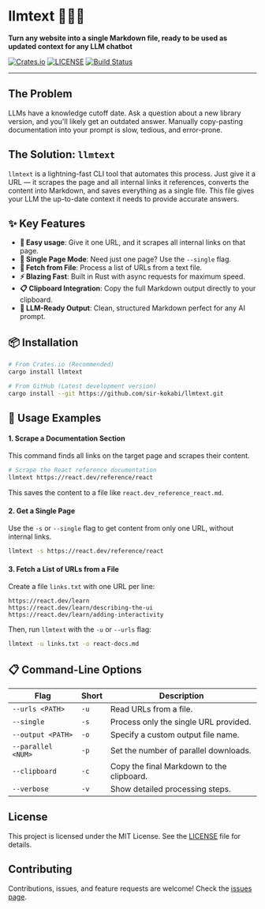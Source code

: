 # llmtext 🤖🔗📝

**Turn any website into a single Markdown file, ready to be used as updated context for any LLM chatbot**

[![Crates.io](https://img.shields.io/crates/v/llmtext.svg)](https://crates.io/crates/llmtext)
[![LICENSE](https://img.shields.io/badge/license-MIT-blue.svg)](LICENSE)
[![Build Status](https://img.shields.io/github/actions/workflow/status/sir-kokabi/llmtext/rust.yml?branch=main)](https://github.com/sir-kokabi/llmtext/actions)

---

## The Problem

LLMs have a knowledge cutoff date. Ask a question about a new library version, and you'll likely get an outdated answer. Manually copy-pasting documentation into your prompt is slow, tedious, and error-prone.

## The Solution: `llmtext`

`llmtext` is a lightning-fast CLI tool that automates this process. Just give it a URL — it scrapes the page and all internal links it references, converts the content into Markdown, and saves everything as a single file. This file gives your LLM the up-to-date context it needs to provide accurate answers.

## ✨ Key Features

-   **🎯 Easy usage**: Give it one URL, and it scrapes all internal links on that page.
-   **📄 Single Page Mode**: Need just one page? Use the `--single` flag.
-   **📁 Fetch from File**: Process a list of URLs from a text file.
-   **⚡ Blazing Fast**: Built in Rust with async requests for maximum speed.
-   **📋 Clipboard Integration**: Copy the full Markdown output directly to your clipboard.
-   **🤖 LLM-Ready Output**: Clean, structured Markdown perfect for any AI prompt.

## 📦 Installation

```bash
# From Crates.io (Recommended)
cargo install llmtext

# From GitHub (Latest development version)
cargo install --git https://github.com/sir-kokabi/llmtext.git
```

## 🚀 Usage Examples

#### 1. Scrape a Documentation Section

This command finds all links on the target page and scrapes their content.

```bash
# Scrape the React reference documentation
llmtext https://react.dev/reference/react
```
This saves the content to a file like `react.dev_reference_react.md`.

#### 2. Get a Single Page

Use the `-s` or `--single` flag to get content from only one URL, without internal links.

```bash
llmtext -s https://react.dev/reference/react
```

#### 3. Fetch a List of URLs from a File

Create a file `links.txt` with one URL per line:

```
https://react.dev/learn
https://react.dev/learn/describing-the-ui
https://react.dev/learn/adding-interactivity
```

Then, run `llmtext` with the `-u` or `--urls` flag:

```bash
llmtext -u links.txt -o react-docs.md
```

## 📋 Command-Line Options

| Flag                        | Short | Description                                          |
| --------------------------- | ----- | ---------------------------------------------------- |
| `--urls <PATH>`             | `-u`  | Read URLs from a file.                               |
| `--single`                  | `-s`  | Process only the single URL provided.                |
| `--output <PATH>`           | `-o`  | Specify a custom output file name.                   |
| `--parallel <NUM>`          | `-p`  | Set the number of parallel downloads.                |
| `--clipboard`               | `-c`  | Copy the final Markdown to the clipboard.            |
| `--verbose`                 | `-v`  | Show detailed processing steps.                      |

## License
This project is licensed under the MIT License. See the [LICENSE](https://github.com/sir-kokabi/llmtext/blob/main/LICENCE) file for details.

## Contributing
Contributions, issues, and feature requests are welcome! Check the [issues page](https://github.com/sir-kokabi/llmtext/issues).
